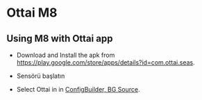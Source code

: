 # Ottai M8

## Using M8 with Ottai app

- Download and Install the apk from <https://play.google.com/store/apps/details?id=com.ottai.seas>.

- Sensörü başlatın

- Select Ottai in in [ConfigBuilder, BG Source](../SettingUpAaps/ConfigBuilder.md#bg-source).
